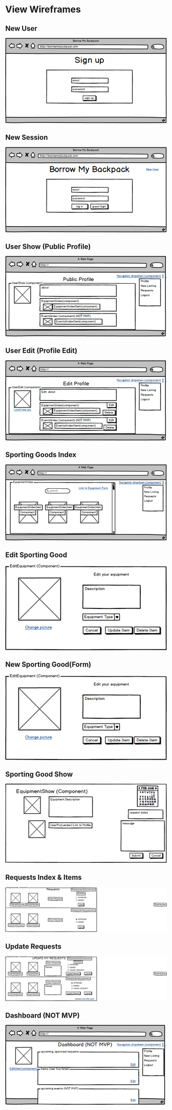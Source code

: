 # View Wireframes

## New User
![new-user]

## New Session
![new-session]

## User Show (Public Profile)
![profile-show]

## User Edit (Profile Edit)
![edit-profile]

## Sporting Goods Index
![sporting-goods-index]


## Edit Sporting Good
![edit-sporting-goods]

## New Sporting Good(Form)
![sporting-goods-form]

## Sporting Good Show
![sporting-goods-show]

## Requests Index & Items
![requests]

## Update Requests
![update-requests]

## Dashboard (NOT MVP)
![dashboard-view]


[new-user]: ./wireframes/sign_up(new_user).png
[new-session]: ./wireframes/log_in(new_session).png
[profile-show]: ./wireframes/public_profile(user_show).png
[edit-profile]: ./wireframes/edit_profile_(user_edit).png
[sporting-goods-index]: ./wireframes/equipment_index.png
[edit-sporting-goods]: ./wireframes/edit_equipment.png
[sporting-goods-form]: ./wireframes/edit_equipment.png
[sporting-goods-show]: ./wireframes/equipment_listing_view.png
[requests]: ./wireframes/requests(requests_index_and_request_index_items).png
[update-requests]: ./wireframes/update_requests.png
[dashboard-view]: ./wireframes/dashboard_view.png
